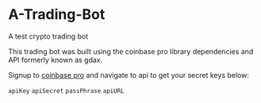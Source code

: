 # A-Trading-Bot

A test crypto trading bot 

This trading bot was built using the coinbase pro library dependencies and API formerly known as gdax.

Signup to <a href="https://pro.coinbase.com/">coinbase pro</a> and navigate to api to get your secret keys below:

`apiKey`
`apiSecret`
`passPhrase`
`apiURL`
